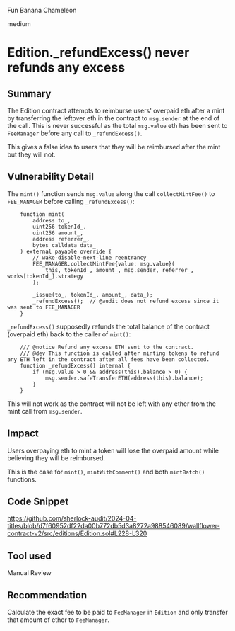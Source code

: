 Fun Banana Chameleon

medium

# Edition._refundExcess() never refunds any excess

## Summary

The Edition contract attempts to reimburse users' overpaid eth after a mint by transferring the leftover eth in the contract to `msg.sender` at the end of the call. This is never successful as the total `msg.value` eth has been sent to `FeeManager` before any call to `_refundExcess()`.

This gives a false idea to users that they will be reimbursed after the mint but they will not.

## Vulnerability Detail

The `mint()` function sends `msg.value` along the call `collectMintFee()` to `FEE_MANAGER` before calling `_refundExcess()`:

```solidity
    function mint(
        address to_,
        uint256 tokenId_,
        uint256 amount_,
        address referrer_,
        bytes calldata data_
    ) external payable override {
        // wake-disable-next-line reentrancy
        FEE_MANAGER.collectMintFee{value: msg.value}(
            this, tokenId_, amount_, msg.sender, referrer_, works[tokenId_].strategy
        );

        _issue(to_, tokenId_, amount_, data_);
        _refundExcess();  // @audit does not refund excess since it was sent to FEE_MANAGER
    }
```

`_refundExcess()` supposedly refunds the total balance of the contract (overpaid eth) back to the caller of `mint()`:

```solidity
    /// @notice Refund any excess ETH sent to the contract.
    /// @dev This function is called after minting tokens to refund any ETH left in the contract after all fees have been collected.
    function _refundExcess() internal {
        if (msg.value > 0 && address(this).balance > 0) {
            msg.sender.safeTransferETH(address(this).balance);
        }
    }
```

This will not work as the contract will not be left with any ether from the mint call from `msg.sender`.

## Impact

Users overpaying eth to mint a token will lose the overpaid amount while believing they will be reimbursed.

This is the case for `mint()`, `mintWithComment()` and both `mintBatch()` functions.

## Code Snippet

https://github.com/sherlock-audit/2024-04-titles/blob/d7f60952df22da00b772db5d3a8272a988546089/wallflower-contract-v2/src/editions/Edition.sol#L228-L320

## Tool used

Manual Review

## Recommendation

Calculate the exact fee to be paid to `FeeManager` in `Edition` and only transfer that amount of ether to `FeeManager`.